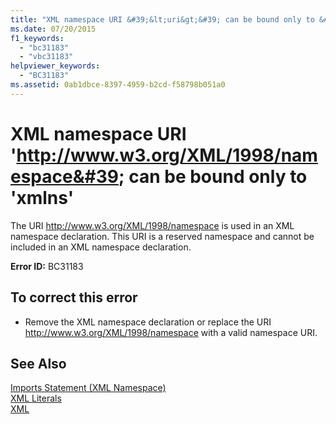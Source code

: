 ```yaml
---
title: "XML namespace URI &#39;&lt;uri&gt;&#39; can be bound only to &#39;xmlns&#39;"
ms.date: 07/20/2015
f1_keywords: 
  - "bc31183"
  - "vbc31183"
helpviewer_keywords: 
  - "BC31183"
ms.assetid: 0ab1dbce-8397-4959-b2cd-f58798b051a0
---
```

# XML namespace URI &#39;<http://www.w3.org/XML/1998/namespace&#39>; can be bound only to &#39;xmlns&#39;
The URI <http://www.w3.org/XML/1998/namespace> is used in an XML namespace declaration. This URI is a reserved namespace and cannot be included in an XML namespace declaration.  
  
 **Error ID:** BC31183  
  
## To correct this error  
  
- Remove the XML namespace declaration or replace the URI <http://www.w3.org/XML/1998/namespace> with a valid namespace URI.  
  
## See Also  
 [Imports Statement (XML Namespace)](../../../visual-basic/language-reference/statements/imports-statement-xml-namespace.md)  
 [XML Literals](../../../visual-basic/language-reference/xml-literals/index.md)  
 [XML](../../../visual-basic/programming-guide/language-features/xml/index.md)
